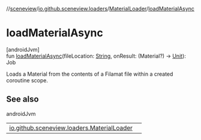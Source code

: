 //[sceneview](../../../index.md)/[io.github.sceneview.loaders](../index.md)/[MaterialLoader](index.md)/[loadMaterialAsync](load-material-async.md)

# loadMaterialAsync

[androidJvm]\
fun [loadMaterialAsync](load-material-async.md)(fileLocation: [String](https://kotlinlang.org/api/latest/jvm/stdlib/kotlin/-string/index.html), onResult: (Material?) -&gt; [Unit](https://kotlinlang.org/api/latest/jvm/stdlib/kotlin/-unit/index.html)): Job

Loads a Material from the contents of a Filamat file within a created coroutine scope.

## See also

androidJvm

| | |
|---|---|
| [io.github.sceneview.loaders.MaterialLoader](load-material.md) |  |
